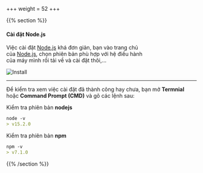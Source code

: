 +++
weight = 52
+++

{{% section %}}

#### Cài đặt Node.js

Việc cài đặt [Node.js](https://nodejs.org) khá đơn giản, bạn vào trang chủ<br>
của [Node.js](https://nodejs.org), chọn phiên bản phù hợp với hệ điều hành<br>
của máy mình rồi tải về và cài đặt thôi,…

![Install](/images/install.png)

---

Để kiểm tra xem việc cài đặt đã thành công hay chưa, bạn mở **Termnial** hoặc **Command Prompt (CMD)** và gõ các lệnh sau:

Kiểm tra phiên bản **nodejs**
```markdown
node -v
> v15.2.0
```

Kiểm tra phiên bản **npm**

```markdown
npm -v
> v7.1.0
```

{{% /section %}}